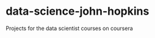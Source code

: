 data-science-john-hopkins
=========================

Projects for the data scientist courses on coursera
